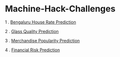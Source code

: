 # Machine-Hack-Challenges

1 . [Bengaluru House Rate Prediction](https://machinehack.com/hackathons/predicting_house_prices_in_bengaluru/overview)

2 . [Glass Quality Prediction](https://machinehack.com/hackathons/glass_quality_prediction_weekend_hackathon_6/overview)

3 . [Merchandise Popularity Prediction](https://machinehack.com/hackathons/merchandise_popularity_prediction_challenge/overview)

4 . [Financial Risk Prediction](https://machinehack.com/hackathons/financial_risk_prediction_weekend_hackathon_5/overview)
